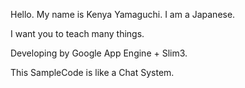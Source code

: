 Hello. My name is Kenya Yamaguchi.
I am a Japanese.

I want you to teach many things.

Developing by Google App Engine + Slim3.

This SampleCode is like a Chat System.


